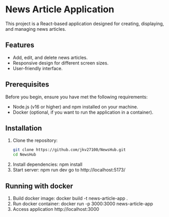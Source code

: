 # News Article Application

This project is a React-based application designed for creating, displaying, and managing news articles.

## Features

- Add, edit, and delete news articles.
- Responsive design for different screen sizes.
- User-friendly interface.

## Prerequisites

Before you begin, ensure you have met the following requirements:

- Node.js (v16 or higher) and npm installed on your machine.
- Docker (optional, if you want to run the application in a container).

## Installation

1. Clone the repository:
   ```bash
   git clone https://github.com/jkv27100/NewsHub.git
   cd NewsHub
   ```
2. Install dependencies:
   npm install
3. Start server:
   npm run dev
   go to http://localhost:5173/

## Running with docker

1. Build docker image:
   docker build -t news-article-app .
2. Run docker container:
   docker run -p 3000:3000 news-article-app
3. Access application
   http://localhost:3000
